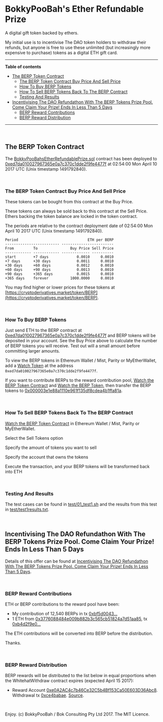 # BokkyPooBah's Ether Refundable Prize

A digital gift token backed by ethers.

My initial use is to incentivise The DAO token holders to withdraw their refunds, but anyone is free to use these unlimited (but increasingly more expensive to purchase) tokens as a digital ETH gift card. 

<hr />

**Table of contents**

* [The BERP Token Contract](#the-berp-token-contract)
  * [The BERP Token Contract Buy Price And Sell Price](#the-berp-token-contract-buy-price-and-sell-price)
  * [How To Buy BERP Tokens](#how-to-buy-berp-tokens)
  * [How To Sell BERP Tokens Back To The BERP Contract](#how-to-sell-berp-tokens-back-to-the-berp-contract)
  * [Testing And Results](#testing-and-results)
* [Incentivising The DAO Refundathon With The BERP Tokens Prize Pool. Come Claim Your Prize! Ends In Less Than 5 Days](#incentivising-the-dao-refundathon-with-the-berp-tokens-prize-pool-come-claim-your-prize-ends-in-less-than-5-days)
  * [BERP Reward Contributions](#berp-reward-contributions)
  * [BERP Reward Distribution](#berp-reward-distribution)

<hr />

<br />

## The BERP Token Contract

The [BokkyPooBahsEtherRefundablePrize.sol](https://github.com/bokkypoobah/BokkyPooBahsEtherRefundablePrize/blob/d54b38150ca8c5623bc9786f298421552cf2b861/contract/BokkyPooBahsEtherRefundablePrize.sol) contract has been deployed to [0xed7da010027967365e0a7c370c1dde2f9fe4477f](https://etherscan.io/address/0xed7da010027967365e0a7c370c1dde2f9fe4477f) at 02:54:00 Mon April 10 2017 UTC (Unix timestamp 1491792840).

<br />

### The BERP Token Contract Buy Price And Sell Price

These tokens can be bought from this contract at the Buy Price.

These tokens can always be sold back to this contract at the Sell Price. Ethers backing the token balance are locked in the token contract.

The periods are relative to the contract deployment date of 02:54:00 Mon April 10 2017 UTC (Unix timestamp 1491792840).

    Period                                ETH per BERP
    ------------------------- ------------------------
    From         To               Buy Price Sell Price
    ------------ ------------ ------------- ----------
    start        +7 days             0.0010     0.0010
    +7 days      +30 days            0.0011     0.0010
    +30 days     +60 days            0.0012     0.0010
    +60 days     +90 days            0.0013     0.0010
    +90 days     +365 days           0.0015     0.0010
    +365 days    forever          1000.0000     0.0010

You may find higher or lower prices for these tokens at [https://cryptoderivatives.market/token/BERP](https://cryptoderivatives.market/token/BERP).

<br />

### How To Buy BERP Tokens

Just send ETH to the BERP contract at [0xed7da010027967365e0a7c370c1dde2f9fe4477f](https://etherscan.io/address/0xed7da010027967365e0a7c370c1dde2f9fe4477f) and BERP tokens will be deposited in your account. See the Buy Price above to calculate the number of BERP tokens you will receive. Test out will a small amount before committing larger amounts.

To view the BERP tokens in Ethereum Wallet / Mist, Parity or MyEtherWallet, add a [Watch Token](https://github.com/bokkypoobah/TokenTrader/wiki/BERP-%E2%80%90-BokkyPooBah%C2%B4s-Ether-Refundable-Prize#how-to-watch-the-token-in-ethereum-wallet--mist) at the address `0xed7da010027967365e0a7c370c1dde2f9fe4477f`.

If you want to contribute BERPs to the reward contribution pool, [Watch the BERP Token Contract](https://github.com/bokkypoobah/TokenTrader/wiki/BERP-%E2%80%90-BokkyPooBah%C2%B4s-Ether-Refundable-Prize#how-to-watch-the-token-contract-in-ethereum-wallet--mist) and [Watch the BERP Token](https://github.com/bokkypoobah/TokenTrader/wiki/BERP-%E2%80%90-BokkyPooBah%C2%B4s-Ether-Refundable-Prize#how-to-watch-the-token-in-ethereum-wallet--mist), then transfer the BERP tokens to [0x000003e1e88a1110e961f135df8cdea4b1ffa81a](https://etherscan.io/address/0x000003e1e88a1110e961f135df8cdea4b1ffa81a).

<br />

### How To Sell BERP Tokens Back To The BERP Contract

[Watch the BERP Token Contract](https://github.com/bokkypoobah/TokenTrader/wiki/BERP-%E2%80%90-BokkyPooBah%C2%B4s-Ether-Refundable-Prize#how-to-watch-the-token-contract-in-ethereum-wallet--mist) in Ethereum Wallet / Mist, Parity or MyEtherWallet.

Select the Sell Tokens option

Specify the amount of tokens you want to sell

Specify the account that owns the tokens

Execute the transaction, and your BERP tokens will be transformed back into ETH

<br />

### Testing And Results

The test cases can be found in [test/01_test1.sh](https://github.com/bokkypoobah/BokkyPooBahsEtherRefundablePrize/blob/d54b38150ca8c5623bc9786f298421552cf2b861/test/01_test1.sh) and the results from this test in [test/test1results.txt](https://github.com/bokkypoobah/BokkyPooBahsEtherRefundablePrize/blob/d54b38150ca8c5623bc9786f298421552cf2b861/test/test1results.txt).

<br />

## Incentivising The DAO Refundathon With The BERP Tokens Prize Pool. Come Claim Your Prize! Ends In Less Than 5 Days

Details of this offer can be found at [Incentivising The DAO Refundathon With The BERP Tokens Prize Pool. Come Claim Your Prize! Ends In Less Than 5 Days](https://www.reddit.com/r/ethereum/comments/64ia5z/incentivising_the_dao_refundathon_with_the_berp/).

<br />

### BERP Reward Contributions 

ETH or BERP contributions to the reward pool have been:

* My contribution of 12,540 BERPs in tx [0xbf5d0043...](https://etherscan.io/tx/0xbf5d0043e619f9e2b7d6ef247e4e173a6994231d3c3d672ece9c170187b8217d)
* 1 ETH from [0x3776088484e009b882b3c565cb51824a7d51aa85](https://etherscan.io/address/0x3776088484e009b882b3c565cb51824a7d51aa85), tx [0xb4d2f9e0...](https://etherscan.io/tx/0xb4d2f9e02af79a1d182e723361c9e8b5bc979e64c6bd7e2bf914c0ee8d499e77)

The ETH contributions will be converted into BERP before the distribution.

Thanks.


<br />

### BERP Reward Distribution 

BERP rewards will be distributed to the list below in equal proportions when the WhitehatWithdraw contract expires (expected April 15 2017):

* Reward Account [0xe0A2AC4c7b46Ce32C5b4Bf153Ca50E603D36Abc8](https://etherscan.io/address/0xe0A2AC4c7b46Ce32C5b4Bf153Ca50E603D36Abc8). Withdrawal tx [0xce4babae](http://gastracker.io/tx/0xce4babae31c62346ffa61f65a2ceab93955844459e4ead58e3cd909647c1b20a). [Source](https://www.reddit.com/r/ethereum/comments/64ia5z/incentivising_the_dao_refundathon_with_the_berp/dg2p3u2/).

<br />

Enjoy. (c) BokkyPooBah / Bok Consulting Pty Ltd 2017. The MIT Licence.